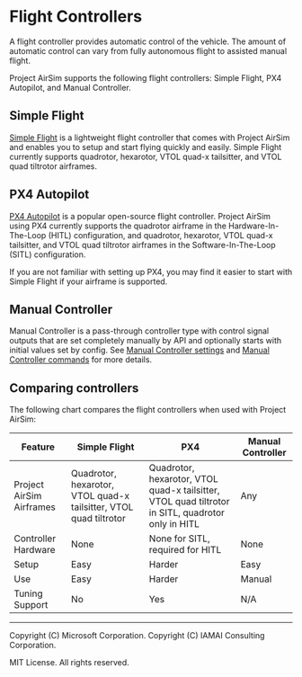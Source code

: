 # Flight Controllers

A flight controller provides automatic control of the vehicle.  The amount of automatic control can vary from fully autonomous flight to assisted manual flight.

Project AirSim supports the following flight controllers: Simple Flight, PX4 Autopilot, and Manual Controller.

## Simple Flight

[Simple Flight](simple_flight.md) is a lightweight flight controller that comes with Project AirSim and enables you to setup and start flying quickly and easily.  Simple Flight currently supports quadrotor, hexarotor, VTOL quad-x tailsitter, and VTOL quad tiltrotor airframes.

## PX4 Autopilot

[PX4 Autopilot](px4/px4.md) is a popular open-source flight controller.  Project AirSim using PX4 currently supports the quadrotor airframe in the Hardware-In-The-Loop (HITL) configuration, and quadrotor, hexarotor, VTOL quad-x tailsitter, and VTOL quad tiltrotor airframes in the Software-In-The-Loop (SITL) configuration.

If you are not familiar with setting up PX4, you may find it easier to start with Simple Flight if your airframe is supported.

## Manual Controller

Manual Controller is a pass-through controller type with control signal outputs that are set completely manually by API and optionally starts with initial values set by config. See [Manual Controller settings](../config_robot.md#manual-controller-settings) and [Manual Controller commands](../api.md#manual-controller-commands) for more details.

## Comparing controllers

The following chart compares the flight controllers when used with Project AirSim:

Feature | Simple Flight | PX4 | Manual Controller
------- | ------------- | --- | ---
Project AirSim Airframes | Quadrotor, hexarotor, VTOL quad-x tailsitter, VTOL quad tiltrotor | Quadrotor, hexarotor, VTOL quad-x tailsitter, VTOL quad tiltrotor in SITL, quadrotor only in HITL | Any
Controller Hardware | None | None for SITL, required for HITL | None
Setup | Easy | Harder | Easy
Use | Easy | Harder | Manual
Tuning Support | No | Yes | N/A

---

Copyright (C) Microsoft Corporation. 
Copyright (C) IAMAI Consulting Corporation.

MIT License. All rights reserved.

